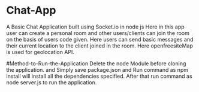 # Chat-App
A Basic Chat Application built using Socket.io in node js
Here in this app user can create a personal room and other users/clients can join the room on the basis of users code given.
Here users can send basic messages and their current location to the client joined in the room.
Here openfreesiteMap is used for geolocation API.


#Method-to-Run-the-Application
Delete the node Module before cloning the application.
and Simply save package.json and 
Run command as npm install will install all the dependencies specified.
After that run command as node server.js to run the application.

